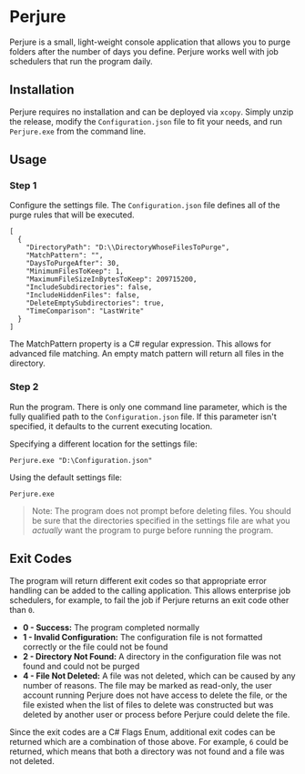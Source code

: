 # Perjure

Perjure is a small, light-weight console application that allows you to purge folders after the number of days you define. Perjure works well with job schedulers that run the program daily.

## Installation

Perjure requires no installation and can be deployed via ```xcopy```.
Simply unzip the release, modify the ```Configuration.json``` file to fit your needs,
and run ```Perjure.exe``` from the command line.

## Usage

### Step 1

Configure the settings file. The ```Configuration.json``` file defines all of the
purge rules that will be executed.

    [
      {
        "DirectoryPath": "D:\\DirectoryWhoseFilesToPurge",
        "MatchPattern": "",
        "DaysToPurgeAfter": 30,
        "MinimumFilesToKeep": 1,
        "MaximumFileSizeInBytesToKeep": 209715200,
        "IncludeSubdirectories": false,
        "IncludeHiddenFiles": false,
        "DeleteEmptySubdirectories": true,
        "TimeComparison": "LastWrite"
      }
    ]

The MatchPattern property is a C# regular expression. This allows for advanced file matching.
An empty match pattern will return all files in the directory.

### Step 2

Run the program. There is only one command line parameter, which is the fully qualified path
to the ```Configuration.json``` file. If this parameter isn't specified, it defaults to
the current executing location.

Specifying a different location for the settings file:

    Perjure.exe "D:\Configuration.json"

Using the default settings file:

    Perjure.exe

> Note: The program does not prompt before deleting files. You should be sure that the
> directories specified in the settings file are what you *actually* want the program
> to purge before running the program.

## Exit Codes
The program will return different exit codes so that appropriate error handling can be
added to the calling application. This allows enterprise job schedulers, for example,
to fail the job if Perjure returns an exit code other than ```0```.

* **0 - Success:** The program completed normally
* **1 - Invalid Configuration:** The configuration file is not formatted correctly or the file could not be found
* **2 - Directory Not Found:** A directory in the configuration file was not found and could not be purged
* **4 - File Not Deleted:** A file was not deleted, which can be caused by any number of reasons. The file may be marked as read-only, the user account running Perjure does not have access to delete the file, or the file existed when the list of files to delete was constructed but was deleted by another user or process before Perjure could delete the file.

Since the exit codes are a C# Flags Enum, additional exit codes can be returned which
are a combination of those above. For example, ```6``` could be returned, which means
that both a directory was not found and a file was not deleted.

